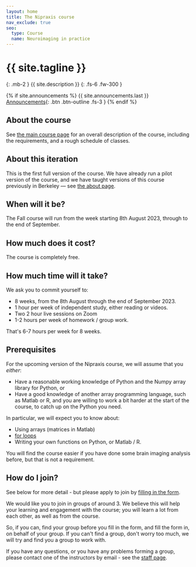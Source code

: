 ```yaml
---
layout: home
title: The Nipraxis course
nav_exclude: true
seo:
  type: Course
  name: Neuroimaging in practice
---
```


# {{ site.tagline }}
{: .mb-2 }
{{ site.description }}
{: .fs-6 .fw-300 }

{% if site.announcements %}
{{ site.announcements.last }}
[Announcements](announcements.md){: .btn .btn-outline .fs-3 }
{% endif %}

## About the course

See [the main course page](https://nipraxis.org) for an overall
description of the course, including the requirements, and a rough
schedule of classes.

## About this iteration

This is the first full version of the course.  We have already run a
pilot version of the course, and we have taught versions of this
course previously in Berkeley — see [the about page](about#resources).

## When will it be?

The Fall course will run from the week starting 8th August 2023, through to the end of September.

## How much does it cost?

The course is completely free.

## How much time will it take?

We ask you to commit yourself to:

* 8 weeks, from the 8th August through the end of September 2023.
* 1 hour per week of independent study, either reading or videos.
* Two 2 hour live sessions on Zoom
* 1-2 hours per week of homework / group work.

That's 6-7 hours per week for 8 weeks.

## Prerequisites

For the upcoming version of the Nipraxis course, we will assume that you *either*:

* Have a reasonable working knowledge of Python and the Numpy array
  library for Python, or
* Have a good knowledge of another array programming language, such as
  Matlab or R, and you are willing to work a bit harder at the start of the course, to catch up on the Python you need.

In particular, we will expect you to know about:

* Using arrays (matrices in Matlab)
* [for loops](https://en.wikipedia.org/wiki/For_loop)
* Writing your own functions on Python, or Matlab / R.

You will find the course easier if you have done some brain imaging
analysis before, but that is not a requirement.

## How do I join?

See below for more detail - but please apply to join by [filling in
the form]( https://forms.gle/R7ggZGrqSNhgRSGn9).

We would like you to join in groups of around 3.  We believe this will
help your learning and engagement with the course; you will learn a
lot from each other, as well as from the course.

So, if you can, find your group before you fill in the form, and fill
the form in, on behalf of your group.  If you can't find a group,
don't worry too much, we will try and find you a group to work with.

If you have any questions, or you have any problems forming a group,
please contact one of the instructors by email - see the [staff
page](staff).
